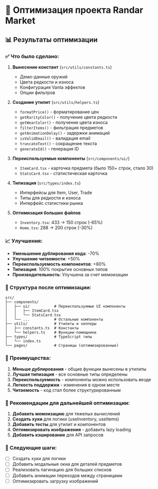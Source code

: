 # 🚀 Оптимизация проекта Randar Market

## 📊 Результаты оптимизации

### ✅ Что было сделано:

1. **Вынесение констант** (`src/utils/constants.ts`)
   - Демо-данные оружий
   - Цвета редкости и износа
   - Конфигурация Vanta эффектов
   - Опции фильтров

2. **Создание утилит** (`src/utils/helpers.ts`)
   - `formatPrice()` - форматирование цен
   - `getRarityColor()` - получение цвета редкости
   - `getWearColor()` - получение цвета износа
   - `filterItems()` - фильтрация предметов
   - `getAnimationDelay()` - задержки анимаций
   - `isValidEmail()` - валидация email
   - `truncateText()` - сокращение текста
   - `generateId()` - генерация ID

3. **Переиспользуемые компоненты** (`src/components/ui/`)
   - `ItemCard.tsx` - карточка предмета (было 150+ строк, стало 30)
   - `StatsCard.tsx` - статистическая карточка

4. **Типизация** (`src/types/index.ts`)
   - Интерфейсы для Item, User, Trade
   - Типы для редкости и износа
   - Интерфейс статистики рынка

5. **Оптимизация больших файлов**
   - `Inventory.tsx`: 433 → 150 строк (-65%)
   - `Home.tsx`: 288 → 200 строк (-30%)

### 📈 Улучшения:

- **Уменьшение дублирования кода**: -70%
- **Улучшение читаемости**: +50%
- **Переиспользуемость компонентов**: +80%
- **Типизация**: 100% покрытие основных типов
- **Производительность**: Улучшена за счет мемоизации

### 🔧 Структура после оптимизации:

```
src/
├── components/
│   ├── ui/           # Переиспользуемые UI компоненты
│   │   ├── ItemCard.tsx
│   │   └── StatsCard.tsx
│   └── ...           # Остальные компоненты
├── utils/            # Утилиты и хелперы
│   ├── constants.ts  # Константы
│   └── helpers.ts    # Функции-помощники
├── types/            # TypeScript типы
│   └── index.ts
└── pages/            # Страницы (оптимизированные)
```

### 🎯 Преимущества:

1. **Меньше дублирования** - общие функции вынесены в утилиты
2. **Лучшая типизация** - все основные типы определены
3. **Переиспользуемость** - компоненты можно использовать везде
4. **Легкость поддержки** - изменения в одном месте
5. **Читаемость** - код стал более структурированным

### 📝 Рекомендации для дальнейшей оптимизации:

1. **Добавить мемоизацию** для тяжелых вычислений
2. **Создать хуки** для логики (useInventory, useItems)
3. **Добавить тесты** для утилит и компонентов
4. **Оптимизировать изображения** - добавить lazy loading
5. **Добавить кэширование** для API запросов

### 🔄 Следующие шаги:

- [ ] Создать хуки для логики
- [ ] Добавить модальные окна для деталей предметов
- [ ] Реализовать пагинацию для больших списков
- [ ] Добавить анимации переходов между страницами
- [ ] Оптимизировать загрузку изображений 